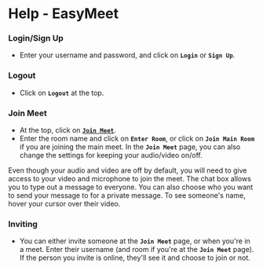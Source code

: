 # Help - EasyMeet

### Login/Sign Up
  - Enter your username and password, and click on **```Login```** or **```Sign Up```**.

### Logout
  - Click on **```Logout```** at the top.

### Join Meet
  - At the top, click on [**```Join Meet```**](https://easymeet.rockgamerak.repl.co/join).
  - Enter the room name and click on **```Enter Room```**, or click on **```Join Main Room```** if you are joining the main meet.
In the **```Join Meet```** page, you can also change the settings for keeping your audio/video on/off.

Even though your audio and video are off by default, you will need to give access to your video and microphone to join the meet. The chat box allows you to type out a message to everyone. You can also choose who you want to send your message to for a private message. To see someone's name, hover your cursor over their video.

### Inviting
  - You can either invite someone at the **```Join Meet```** page, or when you're in a meet. Enter their username (and room if you're at the **```Join Meet```** page). If the person you invite is online, they'll see it and choose to join or not.
